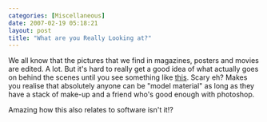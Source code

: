 ```yaml
---
categories: [Miscellaneous]
date: 2007-02-19 05:18:21
layout: post
title: "What are you Really Looking at?"
---
```

We all know that the pictures that we find in magazines, posters and movies are edited. A lot. But it's hard to really get a good idea of what actually goes on behind the scenes until you see something like <a href="http://blog.futurelab.net/2006/10/this_video_is_important.html" title="Marketing &amp; Strategy Innovation Blog: this video is important">this</a>. Scary eh? Makes you realise that absolutely anyone can be "model material" as long as they have a stack of make-up and a friend who's good enough with photoshop.

Amazing how this also relates to software isn't it!?
